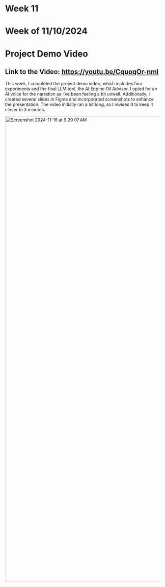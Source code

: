 # Week 11
# Week of 11/10/2024
# Project Demo Video
## Link to the Video: https://youtu.be/CquoqOr-nmI
This week, I completed the project demo video, which includes four experiments and the final LLM tool, the AI Engine Oil Advisor. I opted for an AI voice for the narration as I’ve been feeling a bit unwell. Additionally, I created several slides in Figma and incorporated screenshots to enhance the presentation. The video initially ran a bit long, so I revised it to keep it closer to 3 minutes.

<img width="1512" alt="Screenshot 2024-11-16 at 9 20 07 AM" src="https://github.com/user-attachments/assets/ad797738-e9d2-460b-8036-2db12f71620e">
